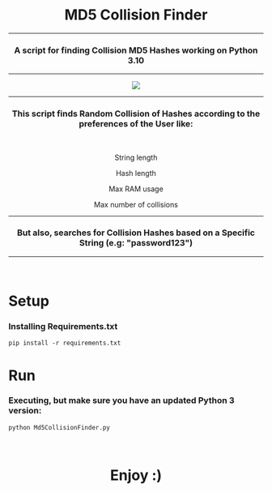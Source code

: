 # <h1 align="center">MD5 Collision Finder</h1>

---

<h3 align="center">A script for finding Collision MD5 Hashes working on Python 3.10</h3>
  
---

<p align="center">

  <img src = "https://github.com/user-attachments/assets/0c89fc82-9c91-4745-8d29-6673d6daf8ef">
  
</p>


---



<h3 align="center"> This script finds Random Collision of Hashes according to the preferences of the User like:</h3>

<br>

<div align="center">
  <p>String length</p>
  <p>Hash length</p>
  <p>Max RAM usage</p>
  <p>Max number of collisions</p>
</div>

---
    
<h3 align="center">But also, searches for Collision Hashes based on a Specific String (e.g: "password123")</h3>

---

<br>

<h1>Setup</h1>

<h3>Installing Requirements.txt</h3>

    pip install -r requirements.txt

<h1>Run</h1>

<h3>Executing, but make sure you have an updated Python 3 version:</h3>

    python Md5CollisionFinder.py

<br>

<h1 align="center">Enjoy :)</h1>
    
<br>




